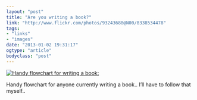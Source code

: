 ```yaml
---
layout: "post"
title: "Are you writing a book?"
link: "http://www.flickr.com/photos/93243688@N00/8338534478"
tags: 
- "links"
- "images"
date: "2013-01-02 19:31:17"
ogtype: "article"
bodyclass: "post"
---
```


[![Handy flowchart for writing a book:](http://farm9.staticflickr.com/8213/8338534478_4e8bdbb1b6_o.jpg)](http://www.flickr.com/photos/deathtogutenberg/8338534478/ "Handy flowchart for writing a book: by Austin Kleon, on Flickr")

Handy flowchart for anyone currently writing a book.. I’ll have to follow that myself..